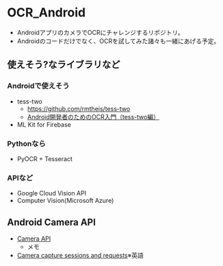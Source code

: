 # OCR_Android

- AndroidアプリのカメラでOCRにチャレンジするリポジトリ。
- Androidのコードだけでなく、OCRを試してみた諸々も一緒にあげる予定。

## 使えそう?なライブラリなど
### Androidで使えそう
- tess-two
  - https://github.com/rmtheis/tess-two
  - [Android開発者のためのOCR入門（tess-two編）](https://qiita.com/tarumzu/items/9eaa9c13041a4f8ed63c)
- ML Kit for Firebase

### Pythonなら
- PyOCR + Tesseract

### APIなど
- Google Cloud Vision API
- Computer Vision(Microsoft Azure)

## Android Camera API
- [Camera API](https://developer.android.com/guide/topics/media/camera?hl=ja#camera-features)
  - メモ
- [Camera capture sessions and requests](https://developer.android.com/training/camera2/capture-sessions-requests)※英語

